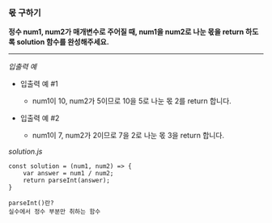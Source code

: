 ### 몫 구하기

**정수 num1, num2가 매개변수로 주어질 때, num1을 num2로 나눈 몫을 return 하도록 solution 함수를 완성해주세요.**

---

_입출력 예_

- 입출력 예 #1

  - num1이 10, num2가 5이므로 10을 5로 나눈 몫 2를 return 합니다.

- 입출력 예 #2
  - num1이 7, num2가 2이므로 7을 2로 나눈 몫 3을 return 합니다.

_solution.js_

```
const solution = (num1, num2) => {
    var answer = num1 / num2;
    return parseInt(answer);
}

parseInt()란?
실수에서 정수 부분만 취하는 함수
```
